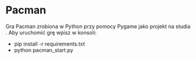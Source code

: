 # Pacman

Gra Pacman zrobiona w Python przy pomocy Pygame jako projekt na studia .
Aby uruchomić grę wpisz w konsoli:
- pip install -r requirements.txt
- python pacman_start.py


